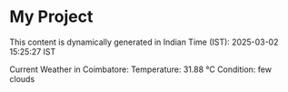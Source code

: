 # My Project

This content is dynamically generated in Indian Time (IST): 2025-03-02 15:25:27 IST


Current Weather in Coimbatore:
Temperature: 31.88 °C
Condition: few clouds
